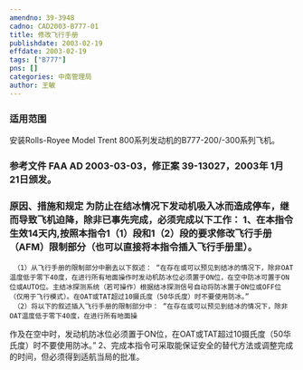 ```yaml
---
amendno: 39-3948  
cadno: CAD2003-B777-01  
title: 修改飞行手册  
publishdate: 2003-02-19  
effdate: 2003-02-19  
tags: ["B777"]  
pns: []  
categories: 中南管理局  
author: 王敏  
---
```

  
### 适用范围  
安装Rolls-Royee Model Trent 800系列发动机的B777-200/-300系列飞机。  
  
<!--more-->  
### 参考文件    FAA AD 2003-03-03，修正案 39-13027，2003年 1月 21日颁发。  
  
### 原因、措施和规定     为防止在结冰情况下发动机吸入冰而造成停车，继而导致飞机迫降，除非已事先完成，必须完成以下工作：     1、在本指令生效14天内,按照本指令1（1）段和1（2）段的要求修改飞行手册（AFM）限制部分（也可以直接将本指令插入飞行手册里）。  
     （1）从飞行手册的限制部分中删去以下叙述： “在存在或可以预见到结冰的情况下，除非OAT温度低于零下40度，在进行所有地面操作时发动机防冰位必须置于ON位，在空中防冰可置于ON位或AUTO位。主结冰探测系统（若可操作）根据结冰探测信号自动将防冰置于ON位或OFF位（仅用于飞行模式）。在OAT或TAT超过10摄氏度（50华氏度）时不要使用防冰。”  
     （2）将以下的叙述插入飞行手册的限制部分中： “在存在或可以预见到结冰的情况下，除非OAT温度低于零下40度，在进行所有地面操  
  
  
作及在空中时，发动机防冰位必须置于ON位，在OAT或TAT超过10摄氏度（50华氏度）时不要使用防冰。”    2、完成本指令可采取能保证安全的替代方法或调整完成的时间，但必须得到适航当局的批准。  
